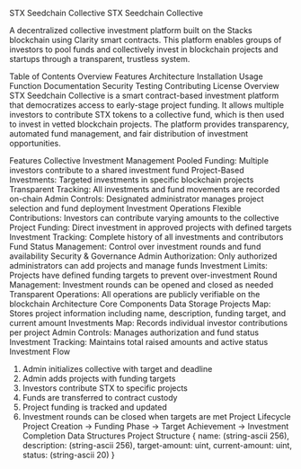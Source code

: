 STX Seedchain Collective
STX Seedchain Collective

A decentralized collective investment platform built on the Stacks blockchain using Clarity smart contracts. This platform enables groups of investors to pool funds and collectively invest in blockchain projects and startups through a transparent, trustless system.

Table of Contents
Overview
Features
Architecture
Installation
Usage
Function Documentation
Security
Testing
Contributing
License
Overview
STX Seedchain Collective is a smart contract-based investment platform that democratizes access to early-stage project funding. It allows multiple investors to contribute STX tokens to a collective fund, which is then used to invest in vetted blockchain projects. The platform provides transparency, automated fund management, and fair distribution of investment opportunities.

Features
Collective Investment Management
Pooled Funding: Multiple investors contribute to a shared investment fund
Project-Based Investments: Targeted investments in specific blockchain projects
Transparent Tracking: All investments and fund movements are recorded on-chain
Admin Controls: Designated administrator manages project selection and fund deployment
Investment Operations
Flexible Contributions: Investors can contribute varying amounts to the collective
Project Funding: Direct investment in approved projects with defined targets
Investment Tracking: Complete history of all investments and contributors
Fund Status Management: Control over investment rounds and fund availability
Security & Governance
Admin Authorization: Only authorized administrators can add projects and manage funds
Investment Limits: Projects have defined funding targets to prevent over-investment
Round Management: Investment rounds can be opened and closed as needed
Transparent Operations: All operations are publicly verifiable on the blockchain
Architecture
Core Components
Data Storage
Projects Map: Stores project information including name, description, funding target, and current amount
Investments Map: Records individual investor contributions per project
Admin Controls: Manages authorization and fund status
Investment Tracking: Maintains total raised amounts and active status
Investment Flow
1. Admin initializes collective with target and deadline
2. Admin adds projects with funding targets
3. Investors contribute STX to specific projects
4. Funds are transferred to contract custody
5. Project funding is tracked and updated
6. Investment rounds can be closed when targets are met
Project Lifecycle
Project Creation → Funding Phase → Target Achievement → Investment Completion
Data Structures
Project Structure
{
  name: (string-ascii 256),
  description: (string-ascii 256),
  target-amount: uint,
  current-amount: uint,
  status: (string-ascii 20)
}